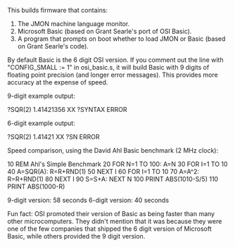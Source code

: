 This builds firmware that contains:
1. The JMON machine language monitor.
2. Microsoft Basic (based on Grant Searle's port of OSI Basic).
3. A program that prompts on boot whether to load JMON or Basic (based
   on Grant Searle's code).

By default Basic is the 6 digit OSI version. If you comment out the
line with "CONFIG_SMALL := 1" in osi_basic.s, it will build Basic with
9 digits of floating point precision (and longer error messages). This
provides more accuracy at the expense of speed.

9-digit example output:

?SQR(2)
 1.41421356 
XX
?SYNTAX ERROR

6-digit example output:

?SQR(2)
 1.41421 
XX
?SN ERROR

Speed comparison, using the David Ahl Basic benchmark (2 MHz clock):

 10 REM Ahl's Simple Benchmark
 20 FOR N=1 TO 100: A=N
 30 FOR I=1 TO 10
 40 A=SQR(A): R=R+RND(1)
 50 NEXT I
 60 FOR I=1 TO 10
 70 A=A^2: R=R+RND(1)
 80 NEXT I
 90 S=S+A: NEXT N
 100 PRINT ABS(1010-S/5)
 110 PRINT ABS(1000-R)

9-digit version: 58 seconds
6-digit version: 40 seconds

Fun fact: OSI promoted their version of Basic as being faster than
many other microcomputers. They didn't mention that it was because
they were one of the few companies that shipped the 6 digit version of
Microsoft Basic, while others provided the 9 digit version.
